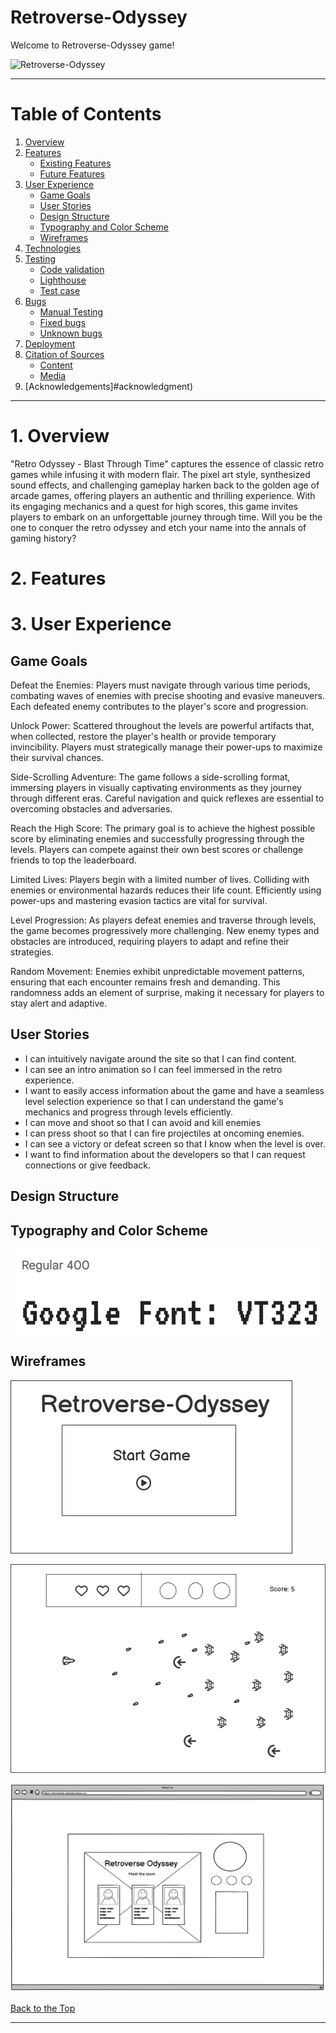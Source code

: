 # Retroverse-Odyssey

Welcome to Retroverse-Odyssey game!


 ![Retroverse-Odyssey](./READMEimages/imiresponsive-image.png)     


 ***                                    


# Table of Contents

1. [Overview](#overview)
2. [Features](#features)
   + [Existing Features](#existing-feature)  
   + [Future Features]() 
3. [User Experience](#user-experience)
   + [Game Goals](#game-goals)  
   + [User Stories](#user-stories) 
   + [Design Structure](#design-structure) 
   + [Typography and Color Scheme](#typography-and-color-scheme) 
   + [Wireframes](#wireframes) 
4. [Technologies](#technologies) 
5. [Testing](#testing) 
   + [Code validation]()
   + [Lighthouse]()
   + [Test case]()
6. [Bugs](#bugs)
   + [Manual Testing]()
   + [Fixed bugs]()
   + [Unknown bugs]()
7. [Deployment](#deployment) 
8. [Citation of Sources](#citation-of-sources) 
   + [Content]()
   + [Media]()
9. [Acknowledgements]#acknowledgment) 

***
# 1. Overview

"Retro Odyssey - Blast Through Time" captures the essence of classic retro games while infusing it with modern flair. The pixel art style, synthesized sound effects, and challenging gameplay harken back to the golden age of arcade games, offering players an authentic and thrilling experience. With its engaging mechanics and a quest for high scores, this game invites players to embark on an unforgettable journey through time. Will you be the one to conquer the retro odyssey and etch your name into the annals of gaming history?


# 2. Features



# 3. User Experience

## Game Goals

Defeat the Enemies: Players must navigate through various time periods, combating waves of enemies with precise shooting and evasive maneuvers. Each defeated enemy contributes to the player's score and progression.

Unlock Power: Scattered throughout the levels are powerful artifacts that, when collected, restore the player's health or provide temporary invincibility. Players must strategically manage their power-ups to maximize their survival chances.

Side-Scrolling Adventure: The game follows a side-scrolling format, immersing players in visually captivating environments as they journey through different eras. Careful navigation and quick reflexes are essential to overcoming obstacles and adversaries.

Reach the High Score: The primary goal is to achieve the highest possible score by eliminating enemies and successfully progressing through the levels. Players can compete against their own best scores or challenge friends to top the leaderboard.

Limited Lives: Players begin with a limited number of lives. Colliding with enemies or environmental hazards reduces their life count. Efficiently using power-ups and mastering evasion tactics are vital for survival.

Level Progression: As players defeat enemies and traverse through levels, the game becomes progressively more challenging. New enemy types and obstacles are introduced, requiring players to adapt and refine their strategies.

Random Movement: Enemies exhibit unpredictable movement patterns, ensuring that each encounter remains fresh and demanding. This randomness adds an element of surprise, making it necessary for players to stay alert and adaptive.



## User Stories

- I can intuitively navigate around the site so that I can find content.
- I can see an intro animation so I can feel immersed in the retro experience.
- I want to easily access information about the game and have a seamless level selection experience so that I can understand the game's mechanics and progress through levels efficiently.
- I can move and shoot so that I can avoid and kill enemies
- I can press shoot so that I can fire projectiles at oncoming enemies.
- I can see a victory or defeat screen so that I know when the level is over.
- I want to find information about the developers so that I can request connections or give feedback.


## Design Structure



## Typography and Color Scheme

![Font](READMEimages/google-font.png)


## Wireframes


![Start Game](READMEimages/start-game.png)


![Game Stage](READMEimages/game-stage.png)

![About Us](READMEimages/about-us-wireframe.png)


[Back to the Top](#contents)


------